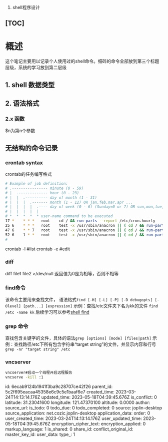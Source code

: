 1. shell程序设计

[TOC]
---
# 概述
这个笔记主要用以记录个人使用过的shell命令。细碎的命令全部放到第三个标题层级，系统的学习放到第二层级
## 1. shell 数据类型

## 2. 语法格式

### 2.x 函数
$n为第n个参数



## 无结构的命令记录
### crontab syntax
crontab的任务编写格式
```bash
# Example of job definition:
# .---------------- minute (0 - 59)
# |  .------------- hour (0 - 23)
# |  |  .---------- day of month (1 - 31)
# |  |  |  .------- month (1 - 12) OR jan,feb,mar,apr ...
# |  |  |  |  .---- day of week (0 - 6) (Sunday=0 or 7) OR sun,mon,tue,wed,thu,fri,sat
# |  |  |  |  |
# *  *  *  *  * user-name command to be executed
17 *    * * *   root    cd / && run-parts --report /etc/cron.hourly
25 6    * * *   root    test -x /usr/sbin/anacron || ( cd / && run-parts --report /etc/cron.daily )
47 6    * * 7   root    test -x /usr/sbin/anacron || ( cd / && run-parts --report /etc/cron.weekly )
52 6    1 * *   root    test -x /usr/sbin/anacron || ( cd / && run-parts --report /etc/cron.monthly )
#
```
crontab -l #list
crontab -e #edit

### diff
diff file1 file2 >/dev/null
返回值为0是为相等，否则不相等

### find命令
该命令主要用来查找文件， 语法格式`find [-H] [-L] [-P] [-D debugopts] [-Olevel] [path...] [expression]`
示例：查找/etc文件夹下名为kk的文件
`find /etc -name kk`
后续学习可以参考[shell find](https://blog.csdn.net/weixin_48447848/article/details/128399067)

### grep 命令
查找包含关键字的文件，具体的语法`grep [options] [mode] [files|path]`
示例：查找路径/etc下所有包含字符串“target string”的文件，并显示内容和行号
`grep -nr "target string" /etc`

### vncserver
```bash
vncserver#启动一个线程开启远程服务
vncserve -kill :1
```

id: 6ecab9124b1941f3ba9c28707ce42f26
parent_id: 5c2f695eacaa45358e6c9c5e1baaf6e7
created_time: 2023-03-24T14:13:14.176Z
updated_time: 2023-05-18T04:39:45.676Z
is_conflict: 0
latitude: 31.23041600
longitude: 121.47370100
altitude: 0.0000
author: 
source_url: 
is_todo: 0
todo_due: 0
todo_completed: 0
source: joplin-desktop
source_application: net.cozic.joplin-desktop
application_data: 
order: 0
user_created_time: 2023-03-24T14:13:14.176Z
user_updated_time: 2023-05-18T04:39:45.676Z
encryption_cipher_text: 
encryption_applied: 0
markup_language: 1
is_shared: 0
share_id: 
conflict_original_id: 
master_key_id: 
user_data: 
type_: 1